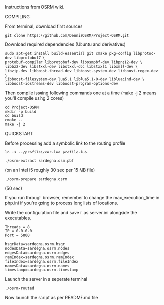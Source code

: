 Instructions from OSRM wiki.

COMPILING

From terminal, download first sources

```
git clone https://github.com/DennisOSRM/Project-OSRM.git
```

Download required dependencies (Ubuntu and derivatives)

```
sudo apt-get install build-essential git cmake pkg-config libprotoc-dev libprotobuf7 \
protobuf-compiler libprotobuf-dev libosmpbf-dev libpng12-dev \
libbz2-dev libstxxl-dev libstxxl-doc libstxxl1 libxml2-dev \
libzip-dev libboost-thread-dev libboost-system-dev libboost-regex-dev \
libboost-filesystem-dev lua5.1 liblua5.1-0-dev libluabind-dev \
libboost-iostreams-dev libboost-program-options-dev
```

Then compile issuing following commands one at a time (make -j 2 means you'll compile using 2 cores)

```
cd Project-OSRM
mkdir -p build
cd build
cmake ..
make -j 2
```


QUICKSTART

Before processing add a symbolic link to the routing profile

```
ln -s ../profiles/car.lua profile.lua
```

```
./osrm-extract sardegna.osm.pbf
```
(on an Intel i5 roughly 30 sec per 15 MB file)

```
./osrm-prepare sardegna.osrm
```
(50 sec)

If you run through browser, remember to change the max_execution_time in php.ini if you're going to process long lists of locations.

Write the configuration file and save it as server.ini alongside the executables.

```
Threads = 8
IP = 0.0.0.0
Port = 5000

hsgrData=sardegna.osrm.hsgr
nodesData=sardegna.osrm.nodes
edgesData=sardegna.osrm.edges
ramIndex=sardegna.osrm.ramIndex
fileIndex=sardegna.osrm.fileIndex
namesData=sardegna.osrm.names
timestamp=sardegna.osrm.timestamp
```

Launch the server in a seperate terminal 

```
./osrm-routed
```

Now launch the script as per README.md file
